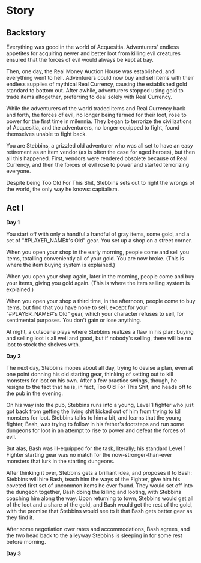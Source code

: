 Story
=====

Backstory
---------

Everything was good in the world of Acquesitia. Adventurers' endless appetites for acquiring newer and better loot from killing evil creatures ensured that the forces of evil would always be kept at bay.

Then, one day, the Real Money Auction House was established, and everything went to hell. Adventurers could now buy and sell items with their endless supplies of mythical Real Currency, causing the established gold standard to bottom out. After awhile, adventurers stopped using gold to trade items altogether, preferring to deal solely with Real Currency.

While the adventurers of the world traded items and Real Currency back and forth, the forces of evil, no longer being farmed for their loot, rose to power for the first time in milennia. They began to terrorize the civilizations of Acquesitia, and the adventurers, no longer equipped to fight, found themselves unable to fight back.

You are Stebbins, a grizzled old adventurer who was all set to have an easy retirement as an item vendor (as is often the case for aged heroes), but then all this happened. First, vendors were rendered obsolete because of Real Currency, and then the forces of evil rose to power and started terrorizing everyone.

Despite being Too Old For This Shit, Stebbins sets out to right the wrongs of the world, the only way he knows: capitalism.


Act I
-----

__Day 1__

You start off with only a handful a handful of gray items, some gold, and a set of "#PLAYER_NAME#'s Old" gear. You set up a shop on a street corner.

When you open your shop in the early morning, people come and sell you items, totalling conveniently all of your gold. You are now broke. (This is where the item buying system is explained.)

When you open your shop again, later in the morning, people come and buy your items, giving you gold again. (This is where the item selling system is explained.)

When you open your shop a third time, in the afternoon, people come to buy items, but find that you have none to sell, except for your "#PLAYER_NAME#'s Old" gear, which your character refuses to sell, for sentimental purposes. You don't gain or lose anything.

At night, a cutscene plays where Stebbins realizes a flaw in his plan: buying and selling loot is all well and good, but if nobody's selling, there will be no loot to stock the shelves with.

__Day 2__

The next day, Stebbins mopes about all day, trying to devise a plan, even at one point donning his old starting gear, thinking of setting out to kill monsters for loot on his own. After a few practice swings, though, he resigns to the fact that he is, in fact, Too Old For This Shit, and heads off to the pub in the evening.

On his way into the pub, Stebbins runs into a young, Level 1 fighter who just got back from getting the living shit kicked out of him from trying to kill monsters for loot. Stebbins talks to him a bit, and learns that the young fighter, Bash, was trying to follow in his father's footsteps and run some dungeons for loot in an attempt to rise to power and defeat the forces of evil.

But alas, Bash was ill-equipped for the task, literally; his standard Level 1 Fighter starting gear was no match for the now-stronger-than-ever monsters that lurk in the starting dungeons.

After thinking it over, Stebbins gets a brilliant idea, and proposes it to Bash: Stebbins will hire Bash, teach him the ways of the Fighter, give him his coveted first set of uncommon items he ever found. They would set off into the dungeon together, Bash doing the killing and looting, with Stebbins coaching him along the way. Upon returning to town, Stebbins would get all of the loot and a share of the gold, and Bash would get the rest of the gold, with the promise that Stebbins would see to it that Bash gets better gear as they find it.

After some negotiation over rates and accommodations, Bash agrees, and the two head back to the alleyway Stebbins is sleeping in for some rest before morning.

__Day 3__


